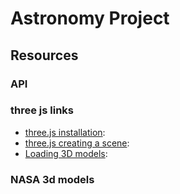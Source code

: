 # Astronomy Project

## Resources

### API

### three js links

-   [three.js installation](https://threejs.org/docs/#manual/en/introduction/Installation):
-   [three.js creating a scene](https://threejs.org/docs/index.html#manual/en/introduction/Creating-a-scene):
-   [Loading 3D models](https://threejs.org/docs/#api/en/geometries/SphereGeometry):

### NASA 3d models
